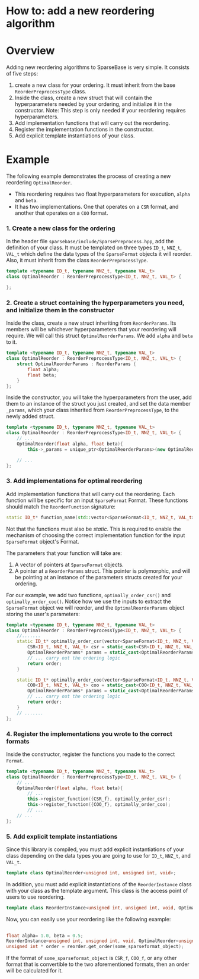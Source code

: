 # How to: add a new reordering algorithm

# Overview

Adding new reordering algorithms to SparseBase is very simple. It consists of five steps:

1. create a new class for your ordering. It must inherit from the base `ReorderPreprocessType` class.
2. Inside the class, create a new struct that will contain the hyperparameters needed by your ordering, and initialize it in the constructor. Note: This step is only needed if your reordering requires hyperparameters.
3. Add implementation functions that will carry out the reordering. 
4. Register the implementation functions in the constructor.
5. Add explicit template instantiations of your class.

# Example

The following example demonstrates the process of creating a new reordering `OptimalReorder`.

- This reordering requires two float hyperparameters for execution, `alpha` and `beta`.
- It has two implementations. One that operates on a `CSR` format, and another that operates on a `COO` format.

### 1. Create a new class for the ordering

In the header file `sparsebase/include/SparsePreprocess.hpp`, add the definition of your class. It must be templated on three types `ID_t`, `NNZ_t`, `VAL_t` which define the data types of the `SparseFormat` objects it will reorder. Also, it must inherit from the class `ReorderPreprocessType`.

```cpp
template <typename ID_t, typename NNZ_t, typename VAL_t>
class OptimalReorder : ReorderPreprocessType<ID_t, NNZ_t, VAL_t> {

};
```

### 2. Create a struct containing the hyperparameters you need, and initialize them in the constructor

Inside the class, create a new struct inheriting from `ReorderParams`. Its members will be whichever hyperparameters that your reordering will require. We will call this struct `OptimalReorderParams`. We add `alpha` and `beta` to it.

```cpp
template <typename ID_t, typename NNZ_t, typename VAL_t>
class OptimalReorder : ReorderPreprocessType<ID_t, NNZ_t, VAL_t> {
	struct OptimalReorderParams : ReorderParams {
		float alpha;
		float beta;
	}
};
```

Inside the constructor, you will take the hyperparameters from the user, add them to an instance of the struct you just created, and set the data member `_params`, which your class inherited from `ReorderPreprocessType`, to the newly added struct.

```cpp
template <typename ID_t, typename NNZ_t, typename VAL_t>
class OptimalReorder : ReorderPreprocessType<ID_t, NNZ_t, VAL_t> {
	// ...
	OptimalReorder(float alpha, float beta){
		this->_params = unique_ptr<OptimalReorderParams>(new OptimalReorderParams{alpha, beta});

	// ...
};
```

### 3. Add implementations for optimal reordering

Add implementation functions that will carry out the reordering. Each function will be specific for an input `SparseFormat` Format. These functions should match the `ReorderFunction` signature:

```cpp
static ID_t* function_name(std::vector<SparseFormat<ID_t, NNZ_t, VAL_t>*>, ReorderParams*) 
```
Not that the functions must also be *static*. This is required to enable the mechanism of choosing the correct implementation function for the input `SparseFormat` object's Format.  

The parameters that your function will take are:

1. A vector of pointers at `SparseFormat` objects.
2. A pointer at a `ReorderParams` struct. This pointer is polymorphic, and will be pointing at an instance of the parameters structs created for your ordering. 

For our example, we add two functions, `optimally_order_csr()` and `optimally_order_coo()`. Notice how we use the inputs to extract the `SparseFormat` object we will reorder, and the `OptimalReorderParams` object storing the user's parameters:

```cpp
template <typename ID_t, typename NNZ_t, typename VAL_t>
class OptimalReorder : ReorderPreprocessType<ID_t, NNZ_t, VAL_t> {
	//.......
	static ID_t* optimally_order_csr(vector<SparseFormat<ID_t, NNZ_t, VAL_t>*> input_sf, ReorderParams* poly_params){
		CSR<ID_t, NNZ_t, VAL_t> csr = static_cast<CSR<ID_t, NNZ_t, VAL_t>(input_sf[0]);
		OptimalReorderParams* params = static_cast<OptimalReorderParams*>(poly_params);
		// ... carry out the ordering logic
		return order;
	}

	static ID_t* optimally_order_coo(vector<SparseFormat<ID_t, NNZ_t, VAL_t>*> input_sf, ReorderParams* poly_params){
		COO<ID_t, NNZ_t, VAL_t> coo = static_cast<COO<ID_t, NNZ_t, VAL_t>(input_sf[0]);
		OptimalReorderParams* params = static_cast<OptimalReorderParams*>(poly_params);
		// ... carry out the ordering logic
		return order;
	}
	// .......
};
```

### 4. Register the implementations you wrote to the correct formats

Inside the constructor, register the functions you made to the correct `Format`. 

```cpp
template <typename ID_t, typename NNZ_t, typename VAL_t>
class OptimalReorder : ReorderPreprocessType<ID_t, NNZ_t, VAL_t> {
	// ...
	OptimalReorder(float alpha, float beta){
		// ...
		this->register_function({CSR_f}, optimally_order_csr);
		this->register_function({COO_f}, optimally_order_coo);
		// ...
	// ...
};
```

### 5. Add explicit template instantiations

Since this library is compiled, you must add explicit instantiations of your class depending on the data types you are going to use for `ID_t`, `NNZ_t`, and `VAL_t`. 

```cpp
template class OptimalReorder<unsigned int, unsigned int, void>;
```

In addition, you must add explicit instantiations of the `ReorderInstance` class with your class as the template argument. This class is the access point of users to use reordering.

```cpp
template class ReorderInstance<unsigned int, unsigned int, void, OptimalReorder<unsigned int, unsigned int, void>>
```

Now, you can easily use your reordering like the following example:

```cpp
 
float alpha= 1.0, beta = 0.5;
ReorderInstance<unsigned int, unsigned int, void, OptimalReorder<unsigned int, unsigned int, void>> reorder(alpha, beta);
unsigned int * order = reorder.get_order(some_sparseformat_object);
```

If the format of `some_sparseformat_object` is `CSR_f`, `COO_f`, or any other format that is convertible to the two aforementioned formats, then an order will be calculated for it.
